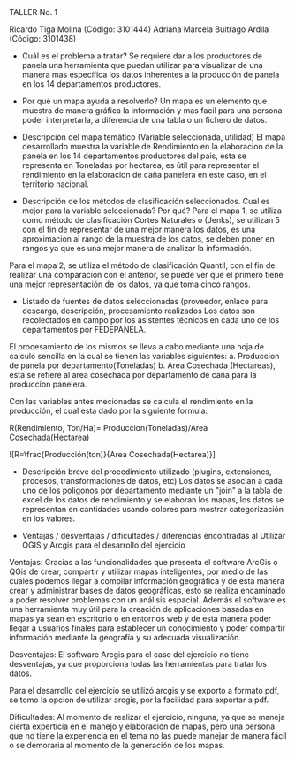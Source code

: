 <!DOCTYPE html>
<body>
  <!-- Placeholder for the widget -->

<div id="TALLER 1"></div>
TALLER  No.  1

Ricardo Tiga Molina (Código: 3101444)
Adriana Marcela Buitrago Ardila (Código: 3101438)


- Cuál es el problema a tratar?
Se requiere dar a los productores de panela una herramienta que puedan utilizar para visualizar de una manera mas específica los datos inherentes a la producción de panela en los 14 departamentos productores.

- Por qué un mapa ayuda a resolverlo?
Un mapa es un elemento que muestra de manera gráfica la información y mas facil para una persona poder interpretarla, a diferencia de una tabla o un fichero de datos.

- Descripción del mapa temático (Variable seleccionada, utilidad)
El mapa desarrollado muestra la variable de Rendimiento en la elaboracion de la panela en los 14 departamentos productores del pais, esta se representa en Toneladas por hectarea, es útil para representar el rendimiento en la elaboracion de caña panelera en este caso, en el territorio nacional.

- Descripción de los métodos de clasificación seleccionados. Cual es mejor para la variable seleccionada? Por qué?
Para el mapa 1, se utiliza como método de clasificación Cortes Naturales o (Jenks), se utilizan 5 con el fin de representar de una mejor manera los datos, es una aproximacion al rango de la muestra de los datos, se deben poner en rangos ya que es una mejor manera de analizar la información.

Para el mapa 2, se utiliza el método de clasificación Quantil, con el fin de realizar una comparación con el anterior, se puede  ver que el primero tiene una mejor representación de los datos, ya que toma cinco rangos.

- Listado de fuentes de datos seleccionadas (proveedor, enlace para descarga, descripción, procesamiento realizados
Los datos son recolectados en campo por los asistentes técnicos en cada uno de los departamentos por FEDEPANELA.

El procesamiento de los mismos se lleva a cabo mediante una hoja de calculo sencilla en la cual se tienen las variables siguientes:
a. Produccion de  panela por departamento(Toneladas)
b. Area Cosechada (Hectareas), esta se refiere al area cosechada por departamento de caña para la produccion panelera.

Con las variables antes mecionadas se calcula el rendimiento en la producción, el cual esta dado por la siguiente formula: 

R(Rendimiento, Ton/Ha)= Produccion(Toneladas)/Area Cosechada(Hectarea)

![R=\frac{Producción(ton)}{Area Cosechada(Hectarea)}]

- Descripción breve del procedimiento utilizado (plugins, extensiones, procesos, transformaciones de datos, etc)
Los datos se asocian a cada uno de los poligonos por departamento mediante un "join" a la tabla de excel de los datos de rendimiento y se elaboran los mapas, los datos se representan en cantidades usando colores para mostrar categorización en los valores.

- Ventajas / desventajas / dificultades / diferencias encontradas al Utilizar QGIS y Arcgis para el desarrollo del ejercicio 

Ventajas: 
Gracias a las funcionalidades que presenta el software ArcGis o QGis de crear, compartir y utilizar mapas inteligentes, por medio de las cuales podemos llegar a compilar información geográfica y de esta manera crear y administrar bases de datos geográficas, esto se realiza encaminado a poder resolver problemas con un análisis espacial. Además el software es una herramienta muy útil para la  creación de aplicaciones basadas en mapas ya sean en escritorio o en entornos web y de esta manera poder llegar a usuarios finales para establecer un conocimiento y poder compartir  información mediante la geografía y su adecuada  visualización.

Desventajas: El software Arcgis para el caso del ejercicio no tiene desventajas, ya que proporciona todas las herramientas para tratar los datos.

Para el desarrollo del ejercicio se utilizó arcgis y se exporto a formato pdf, se tomo la opcion de utilizar arcgis, por la facilidad para exportar a pdf.

Dificultades: Al momento de realizar el ejercicio, ninguna, ya que se maneja cierta experticia en el manejo y elaboración de mapas, pero una persona que no tiene la experiencia en el tema no las puede manejar de manera fácil o se demoraria al momento de la generación de los mapas.
